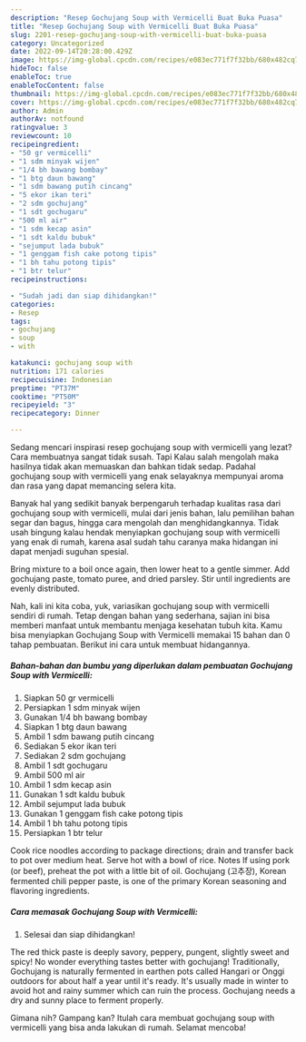 ```yaml
---
description: "Resep Gochujang Soup with Vermicelli Buat Buka Puasa"
title: "Resep Gochujang Soup with Vermicelli Buat Buka Puasa"
slug: 2201-resep-gochujang-soup-with-vermicelli-buat-buka-puasa
category: Uncategorized
date: 2022-09-14T20:28:00.429Z
image: https://img-global.cpcdn.com/recipes/e083ec771f7f32bb/680x482cq70/gochujang-soup-with-vermicelli-foto-resep-utama.jpg
hideToc: false
enableToc: true
enableTocContent: false
thumbnail: https://img-global.cpcdn.com/recipes/e083ec771f7f32bb/680x482cq70/gochujang-soup-with-vermicelli-foto-resep-utama.jpg
cover: https://img-global.cpcdn.com/recipes/e083ec771f7f32bb/680x482cq70/gochujang-soup-with-vermicelli-foto-resep-utama.jpg
author: Admin
authorAv: notfound
ratingvalue: 3
reviewcount: 10
recipeingredient:
- "50 gr vermicelli"
- "1 sdm minyak wijen"
- "1/4 bh bawang bombay"
- "1 btg daun bawang"
- "1 sdm bawang putih cincang"
- "5 ekor ikan teri"
- "2 sdm gochujang"
- "1 sdt gochugaru"
- "500 ml air"
- "1 sdm kecap asin"
- "1 sdt kaldu bubuk"
- "sejumput lada bubuk"
- "1 genggam fish cake potong tipis"
- "1 bh tahu potong tipis"
- "1 btr telur"
recipeinstructions:

- "Sudah jadi dan siap dihidangkan!"
categories:
- Resep
tags:
- gochujang
- soup
- with

katakunci: gochujang soup with 
nutrition: 171 calories
recipecuisine: Indonesian
preptime: "PT37M"
cooktime: "PT50M"
recipeyield: "3"
recipecategory: Dinner

---
```



Sedang mencari inspirasi resep gochujang soup with vermicelli yang lezat? Cara membuatnya sangat tidak susah. Tapi Kalau salah mengolah maka hasilnya tidak akan memuaskan dan bahkan tidak sedap. Padahal gochujang soup with vermicelli yang enak selayaknya mempunyai aroma dan rasa yang dapat memancing selera kita.


Banyak hal yang sedikit banyak berpengaruh terhadap kualitas rasa dari gochujang soup with vermicelli, mulai dari jenis bahan, lalu pemilihan bahan segar dan bagus, hingga cara mengolah dan menghidangkannya. Tidak usah bingung kalau hendak menyiapkan gochujang soup with vermicelli yang enak di rumah, karena asal sudah tahu caranya maka hidangan ini dapat menjadi suguhan spesial.

Bring mixture to a boil once again, then lower heat to a gentle simmer. Add gochujang paste, tomato puree, and dried parsley. Stir until ingredients are evenly distributed.


Nah, kali ini kita coba, yuk, variasikan gochujang soup with vermicelli sendiri di rumah. Tetap dengan bahan yang sederhana, sajian ini bisa memberi manfaat untuk membantu menjaga kesehatan tubuh kita. Kamu bisa menyiapkan Gochujang Soup with Vermicelli memakai 15 bahan dan 0 tahap pembuatan. Berikut ini cara untuk membuat hidangannya.

<!--inarticleads1-->

##### Bahan-bahan dan bumbu yang diperlukan dalam pembuatan Gochujang Soup with Vermicelli:

1. Siapkan 50 gr vermicelli
1. Persiapkan 1 sdm minyak wijen
1. Gunakan 1/4 bh bawang bombay
1. Siapkan 1 btg daun bawang
1. Ambil 1 sdm bawang putih cincang
1. Sediakan 5 ekor ikan teri
1. Sediakan 2 sdm gochujang
1. Ambil 1 sdt gochugaru
1. Ambil 500 ml air
1. Ambil 1 sdm kecap asin
1. Gunakan 1 sdt kaldu bubuk
1. Ambil sejumput lada bubuk
1. Gunakan 1 genggam fish cake potong tipis
1. Ambil 1 bh tahu potong tipis
1. Persiapkan 1 btr telur


Cook rice noodles according to package directions; drain and transfer back to pot over medium heat. Serve hot with a bowl of rice. Notes If using pork (or beef), preheat the pot with a little bit of oil. Gochujang (고추장), Korean fermented chili pepper paste, is one of the primary Korean seasoning and flavoring ingredients. 

<!--inarticleads2-->

##### Cara memasak Gochujang Soup with Vermicelli:


1. Selesai dan siap dihidangkan!

The red thick paste is deeply savory, peppery, pungent, slightly sweet and spicy! No wonder everything tastes better with gochujang! Traditionally, Gochujang is naturally fermented in earthen pots called Hangari or Onggi outdoors for about half a year until it&#39;s ready. It&#39;s usually made in winter to avoid hot and rainy summer which can ruin the process. Gochujang needs a dry and sunny place to ferment properly. 

Gimana nih? Gampang kan? Itulah cara membuat gochujang soup with vermicelli yang bisa anda lakukan di rumah. Selamat mencoba!
